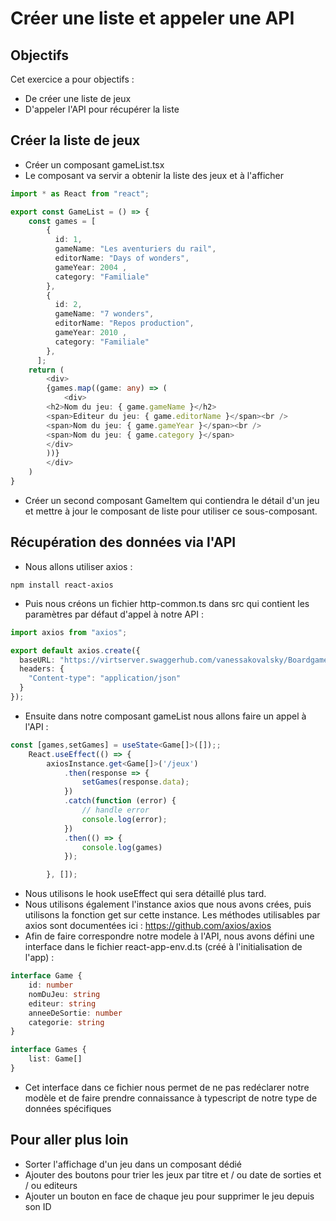 # Créer une liste et appeler une API

## Objectifs

Cet exercice a pour objectifs :
* De créer une liste de jeux
* D'appeler l'API pour récupérer la liste

## Créer la liste de jeux

* Créer un composant gameList.tsx 
* Le composant va servir a obtenir la liste des jeux et à l'afficher
```typescript
import * as React from "react";

export const GameList = () => {
    const games = [
        {
          id: 1,
          gameName: "Les aventuriers du rail", 
          editorName: "Days of wonders", 
          gameYear: 2004 , 
          category: "Familiale"
        },
        {
          id: 2,
          gameName: "7 wonders", 
          editorName: "Repos production", 
          gameYear: 2010 , 
          category: "Familiale" 
        },
      ];
    return (
        <div>
        {games.map((game: any) => (
            <div>
        <h2>Nom du jeu: { game.gameName }</h2>
        <span>Editeur du jeu: { game.editorName }</span><br />
        <span>Nom du jeu: { game.gameYear }</span><br />
        <span>Nom du jeu: { game.category }</span>  
        </div>     
        ))}
        </div>
    )
}
```
* Créer un second composant GameItem qui contiendra le détail d'un jeu et mettre à jour le composant de liste pour utiliser ce sous-composant.

## Récupération des données via l'API

* Nous allons utiliser axios :
``` 
npm install react-axios
```
* Puis nous créons un fichier http-common.ts dans src qui contient les paramètres par défaut d'appel à notre API : 
```typescript
import axios from "axios";

export default axios.create({
  baseURL: "https://virtserver.swaggerhub.com/vanessakovalsky/BoardgamesV3/1.1.3",
  headers: {
    "Content-type": "application/json"
  }
});
```
* Ensuite dans notre composant gameList nous allons faire un appel à l'API : 
```typescript
const [games,setGames] = useState<Game[]>([]);;
    React.useEffect(() => {
        axiosInstance.get<Game[]>('/jeux')
            .then(response => {
                setGames(response.data);
            })
            .catch(function (error) {
                // handle error
                console.log(error);
            })
            .then(() => {
                console.log(games)
            });

        }, []);
```
* Nous utilisons le hook useEffect qui sera détaillé plus tard.
* Nous utilisons également l'instance axios que nous avons crées, puis utilisons la fonction get sur cette instance. Les méthodes utilisables par axios sont documentées ici : https://github.com/axios/axios  
* Afin de faire correspondre notre modele à l'API, nous avons défini une interface dans le fichier react-app-env.d.ts (créé à l'initialisation de l'app) : 
```typescript
interface Game {
    id: number
    nomDuJeu: string
    editeur: string
    anneeDeSortie: number
    categorie: string  
}

interface Games {
    list: Game[]
}
```
* Cet interface dans ce fichier nous permet de ne pas redéclarer notre modèle et de faire prendre connaissance à typescript de notre type de données spécifiques

## Pour aller plus loin 
* Sorter l'affichage d'un jeu dans un composant dédié 
* Ajouter des boutons pour trier les jeux par titre et / ou date de sorties et / ou editeurs
* Ajouter un bouton en face de chaque jeu pour supprimer le jeu depuis son ID
